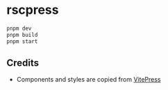 # rscpress

```js
pnpm dev
pnpm build
pnpm start
```

## Credits

- Components and styles are copied from [VitePress](https://vitepress.dev/)
<!-- - MDX plugins are copied from [Rspress](https://rspress.rs/) -->
